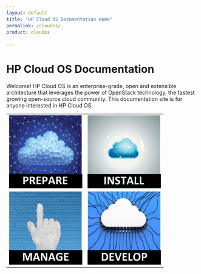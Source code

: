 ```yaml
---
layout: default
title: "HP Cloud OS Documentation Home"
permalink: /cloudos/
product: cloudos

---
```


# HP Cloud OS Documentation

Welcome! HP Cloud OS is an enterprise-grade, open and extensible architecture that leverages the power of OpenStack technology, 
the fastest growing open-source cloud community. This documentation site is for anyone interested in HP Cloud OS.

<table>
<tr>
<td style="text-align: center; vertical-align: middle;"><a href="/cloudos/overview/" title="These topics help you get started"><img src="media/cloudos-icon1.png" border="0"/></a></td>
<td style="text-align: center; vertical-align: middle;"><a href="/cloudos/install/" title="These topics explain how to install Cloud OS"><img src="media/cloudos-icon2.png" border="0"/></td>
</tr>
<tr>
<td style="text-align: center; vertical-align: middle;"><a href="/cloudos/overview/" title="These topics cover the administration tasks"><img src="media/cloudos-icon3.png" border="0"/></td>
<td style="text-align: center; vertical-align: middle;"><a href="/cloudos/api/quickstart/" title="These topics describe the REST API"><img src="media/cloudos-icon4.png" border="0"/></td>
</tr>
</table>


 